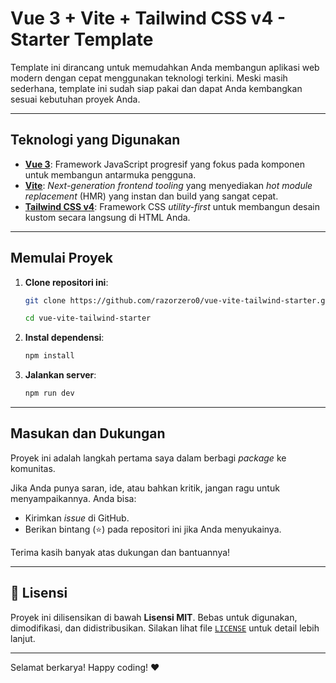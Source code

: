 # Vue 3 + Vite + Tailwind CSS v4 - Starter Template

Template ini dirancang untuk memudahkan Anda membangun aplikasi web modern dengan cepat menggunakan teknologi terkini. Meski masih sederhana, template ini sudah siap pakai dan dapat Anda kembangkan sesuai kebutuhan proyek Anda.

---

## Teknologi yang Digunakan

- **[Vue 3](https://vuejs.org/)**: Framework JavaScript progresif yang fokus pada komponen untuk membangun antarmuka pengguna.
- **[Vite](https://vitejs.dev/)**: _Next-generation frontend tooling_ yang menyediakan _hot module replacement_ (HMR) yang instan dan build yang sangat cepat.
- **[Tailwind CSS v4](https://tailwindcss.com/)**: Framework CSS _utility-first_ untuk membangun desain kustom secara langsung di HTML Anda.

---

## Memulai Proyek

1.  **Clone repositori ini**:

    ```bash
    git clone https://github.com/razorzero0/vue-vite-tailwind-starter.git

    cd vue-vite-tailwind-starter
    ```

2.  **Instal dependensi**:

    ```bash
    npm install
    ```

3.  **Jalankan server**:

    ```bash
    npm run dev
    ```

---

## Masukan dan Dukungan

Proyek ini adalah langkah pertama saya dalam berbagi _package_ ke komunitas.

Jika Anda punya saran, ide, atau bahkan kritik, jangan ragu untuk menyampaikannya. Anda bisa:

- Kirimkan _issue_ di GitHub.
- Berikan bintang (⭐️) pada repositori ini jika Anda menyukainya.

Terima kasih banyak atas dukungan dan bantuannya!

---

## 📄 Lisensi

Proyek ini dilisensikan di bawah **Lisensi MIT**. Bebas untuk digunakan, dimodifikasi, dan didistribusikan. Silakan lihat file [`LICENSE`](LICENSE) untuk detail lebih lanjut.

---

Selamat berkarya! Happy coding! ❤️
